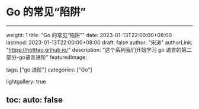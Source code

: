 # Go 的常见“陷阱”

---
weight: 1
title: "Go 的常见“陷阱”"
date: 2023-01-13T22:00:00+08:00
lastmod: 2023-01-13T22:00:00+08:00
draft: false
author: "宋涛"
authorLink: "https://hotttao.github.io/"
description: "这个系列我们开始学习 go 语言的第二部分-go语言进阶"
featuredImage: 

tags: ["go 进阶"]
categories: ["Go"]

lightgallery: true

toc:
  auto: false
---

